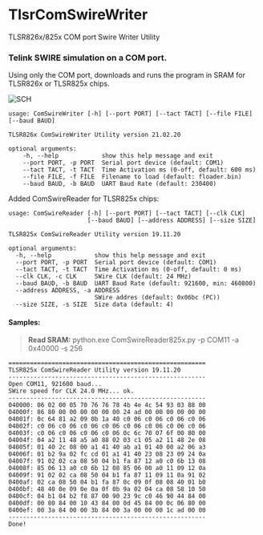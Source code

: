 # TlsrComSwireWriter
TLSR826x/825x COM port Swire Writer Utility


### Telink SWIRE simulation on a COM port.

Using only the COM port, downloads and runs the program in SRAM for TLSR826x or TLSR825x chips.

![SCH](https://github.com/pvvx/TlsrComSwireWriter/blob/master/schematicc.gif)


    usage: ComSwireWriter [-h] [--port PORT] [--tact TACT] [--file FILE] [--baud BAUD]
    
    TLSR826x ComSwireWriter Utility version 21.02.20
    
    optional arguments:
        -h, --help            show this help message and exit
        --port PORT, -p PORT  Serial port device (default: COM1)
        --tact TACT, -t TACT  Time Activation ms (0-off, default: 600 ms)
        --file FILE, -f FILE  Filename to load (default: floader.bin)
        --baud BAUD, -b BAUD  UART Baud Rate (default: 230400)

Added ComSwireReader for TLSR825x chips:

    usage: ComSwireReader [-h] [--port PORT] [--tact TACT] [--clk CLK]
                          [--baud BAUD] [--address ADDRESS] [--size SIZE]
    
    TLSR825x ComSwireReader Utility version 19.11.20
    
    optional arguments:
      -h, --help            show this help message and exit
      --port PORT, -p PORT  Serial port device (default: COM1)
      --tact TACT, -t TACT  Time Activation ms (0-off, default: 0 ms)
      --clk CLK, -c CLK     SWire CLK (default: 24 MHz)
      --baud BAUD, -b BAUD  UART Baud Rate (default: 921600, min: 460800)
      --address ADDRESS, -a ADDRESS
                            SWire addres (default: 0x06bc (PC))
      --size SIZE, -s SIZE  Size data (default: 4)

#### Samples:
> **Read SRAM:** python.exe ComSwireReader825x.py -p COM11 -a 0x40000 -s 256
```
=======================================================
TLSR825x ComSwireReader Utility version 19.11.20
-------------------------------------------------------
Open COM11, 921600 baud...
SWire speed for CLK 24.0 MHz... ok.
-------------------------------------------------------
040000: 06 02 00 05 70 76 76 78 4b 4e 4c 54 93 03 88 00 
04000f: 86 80 00 00 00 00 00 00 24 ad 00 00 00 00 00 00 
04001f: 0c 64 81 a2 09 0b 1a 40 c0 06 c0 06 c0 06 c0 06 
04002f: c0 06 c0 06 c0 06 c0 06 c0 06 c0 06 c0 06 c0 06 
04003f: c0 06 c0 06 c0 06 c0 06 0c 6c 70 07 6f 00 80 00 
04004f: 04 a2 11 48 a5 a0 88 02 03 c1 05 a2 11 48 2e 08 
04005f: 01 40 2c 08 00 a1 41 40 ab a1 01 40 00 a2 06 a3 
04006f: 01 b2 9a 02 fc cd 01 a1 41 40 23 08 23 09 24 0a 
04007f: 91 02 02 ca 08 50 04 b1 fa 87 12 a0 c0 6b 13 08 
04008f: 85 06 13 a0 c0 6b 12 08 85 06 00 a0 11 09 12 0a 
04009f: 91 02 02 ca 08 50 04 b1 fa 87 11 09 11 0a 91 02 
0400af: 02 ca 08 50 04 b1 fa 87 0c 09 0f 08 08 40 01 b0 
0400bf: 48 40 0e 09 0e 0a 0f 0b 9a 02 04 ca 08 58 10 50 
0400cf: 04 b1 04 b2 f8 87 00 90 23 9c c0 46 90 44 84 00 
0400df: 00 80 84 00 10 43 84 00 0d 45 84 00 0c 06 80 00 
0400ef: 00 3a 84 00 00 3b 84 00 3a 00 00 00 1c ad 00 00 
-------------------------------------------------------
Done!
```
